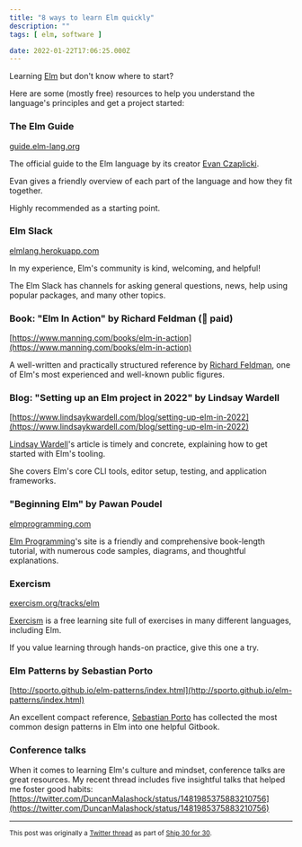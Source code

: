 ```yaml
---
title: "8 ways to learn Elm quickly"
description: ""
tags: [ elm, software ]

date: 2022-01-22T17:06:25.000Z
---
```


Learning [Elm](https://twitter.com/elmlang) but don't know where to start?

Here are some (mostly free) resources to help you understand the language's principles and get a project started:

### The Elm Guide

[guide.elm-lang.org](https://guide.elm-lang.org)

The official guide to the Elm language by its creator [Evan Czaplicki](https://twitter.com/evancz).

Evan gives a friendly overview of each part of the language and how they fit together.

Highly recommended as a starting point.

### Elm Slack

[elmlang.herokuapp.com](https://elmlang.herokuapp.com/)

In my experience, Elm's community is kind, welcoming, and helpful!

The Elm Slack has channels for asking general questions, news, help using popular packages, and many other topics.

### Book: "Elm In Action" by Richard Feldman (💸 paid)

[https://www.manning.com/books/elm-in-action](https://www.manning.com/books/elm-in-action)

A well-written and practically structured reference by [Richard Feldman](https://twitter.com/rtfeldman), one of Elm's most experienced and well-known public figures.

### Blog: "Setting up an Elm project in 2022" by Lindsay Wardell

[https://www.lindsaykwardell.com/blog/setting-up-elm-in-2022](https://www.lindsaykwardell.com/blog/setting-up-elm-in-2022)

[Lindsay Wardell](https://twitter.com/lindsaykwardell)'s article is timely and concrete, explaining how to get started with Elm's tooling.

She covers Elm's core CLI tools, editor setup, testing, and application frameworks.

### "Beginning Elm" by Pawan Poudel

[elmprogramming.com](https://elmprogramming.com/)

[Elm Programming](https://twitter.com/elm_programming)'s site is a friendly and comprehensive book-length tutorial, with numerous code samples, diagrams, and thoughtful explanations.

### Exercism

[exercism.org/tracks/elm](https://exercism.org/tracks/elm)

[Exercism](https://twitter.com/exercism_io) is a free learning site full of exercises in many different languages, including Elm.

If you value learning through hands-on practice, give this one a try.

### Elm Patterns by Sebastian Porto

[http://sporto.github.io/elm-patterns/index.html](http://sporto.github.io/elm-patterns/index.html)

An excellent compact reference, [Sebastian Porto](https://twitter.com/sebasporto) has collected the most common design patterns in Elm into one helpful Gitbook.

### Conference talks

When it comes to learning Elm's culture and mindset, conference talks are great resources. My recent thread includes five insightful talks that helped me foster good habits:
[https://twitter.com/DuncanMalashock/status/1481985375883210756](https://twitter.com/DuncanMalashock/status/1481985375883210756)

---

<small>This post was originally a [Twitter thread](https://twitter.com/DuncanMalashock/status/1484935495599767553) as part of [Ship 30 for 30](https://www.ship30for30.com/).</small>